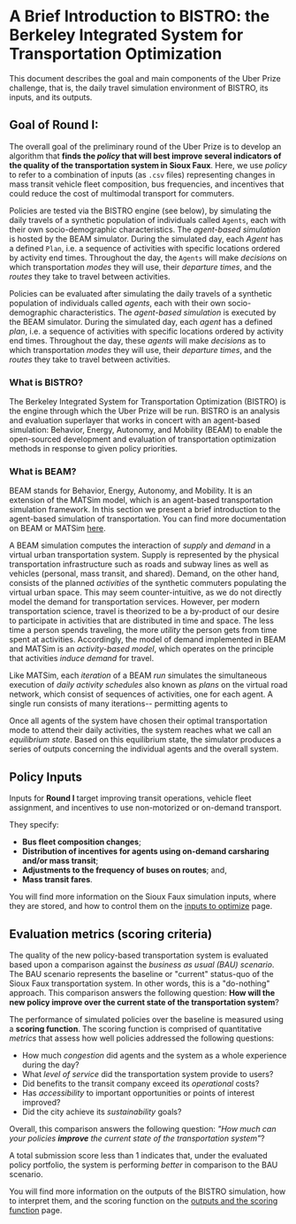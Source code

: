 # A Brief Introduction to BISTRO: the Berkeley Integrated System for Transportation Optimization

This document describes the goal and main components of the Uber Prize challenge, that is, the daily travel simulation environment of BISTRO, its inputs, and its outputs.


## Goal of Round I:

The overall goal of the preliminary round of the Uber Prize is to develop an algorithm that **finds the *policy* that will best improve several indicators of the quality of the transportation system in Sioux Faux**. Here, we use *policy* to refer to a combination of inputs (as `.csv` files) representing changes in mass transit vehicle fleet composition, bus frequencies, and incentives that could reduce the cost of multimodal transport for commuters.

Policies are tested via the BISTRO engine (see below), by simulating the daily travels of a synthetic population of individuals called `Agents`, each with their own socio-demographic characteristics. The *agent-based simulation* is hosted by the BEAM simulator. During the simulated day, each *Agent* has a defined `Plan`, i.e. a sequence of activities with specific locations ordered by activity end times. Throughout the day, the `Agents` will make *decisions* on which transportation *modes* they will use, their *departure times*, and the *routes* they take to travel between activities. 

Policies can be evaluated after simulating the daily travels of a synthetic population of individuals called *agents*, each with their own socio-demographic characteristics. The *agent-based simulation* is executed by the BEAM simulator. During the simulated day, each *agent* has a defined *plan*, i.e. a sequence of activities with specific locations ordered by activity end times. Throughout the day, these *agents* will make *decisions* as to which transportation *modes* they will use, their *departure times*, and the *routes* they take to travel between activities.

### What is BISTRO?

The Berkeley Integrated System for Transportation Optimization (BISTRO) is the engine through which the Uber Prize will be run. BISTRO is an analysis and evaluation superlayer that works in concert with an agent-based simulation: Behavior, Energy, Autonomy, and Mobility (BEAM) to enable the open-sourced development and evaluation of transportation optimization methods in response to given policy priorities. 

### What is BEAM?

BEAM stands for Behavior, Energy, Autonomy, and Mobility. It is an extension of the MATSim model, which is an agent-based transportation simulation framework. In this section we present a brief introduction to the agent-based simulation of transportation. You can find more documentation on BEAM or MATSim [here](https://beam.readthedocs.io/en/latest/about.html#overview). 

A BEAM simulation computes the interaction of *supply* and *demand* in a virtual urban transportation system. Supply is represented by the physical transportation infrastructure such as roads and subway lines as well as vehicles (personal, mass transit, and shared). Demand, on the other hand, consists of the planned *activities* of the synthetic commuters populating the virtual urban space. This may seem counter-intuitive, as we do not directly model the demand for transportation services. However, per modern transportation science, travel is theorized to be a by-product of our desire to participate in activities that are distributed in time and space. The less time a person spends traveling, the more *utility* the person gets from time spent at activities. Accordingly, the model of demand implemented in BEAM and MATSim is an *activity-based model*, which operates on the principle that activities *induce demand* for travel. 

Like MATSim, each *iteration* of a BEAM *run* simulates the simultaneous execution of *daily activity schedules* also known as *plans* on the virtual road network, which consist of sequences of activities, one for each agent. A single run consists of many iterations-- permitting agents to 

Once all agents of the system have chosen their optimal transportation mode to attend their daily activities, the system reaches what we call an *equilibrium state*. Based on this equilibrium state, the simulator produces a series of outputs concerning the individual agents and the overall system. 


## Policy Inputs

Inputs for **Round I** target improving transit operations, vehicle fleet assignment, and incentives to use non-motorized or on-demand transport.

They specify: 
* **Bus fleet composition changes**;
* **Distribution of incentives for agents using on-demand carsharing and/or mass transit**;
* **Adjustments to the frequency of buses on routes**; and,
* **Mass transit fares**.

You will find more information on the Sioux Faux simulation inputs, where they are stored, and how to control them on the [inputs to optimize](./Which-inputs-should-I-optimize.md) page.


## Evaluation metrics (scoring criteria)

The quality of the new policy-based transportation system is evaluated based upon a comparison against the *business as usual (BAU) scenario*. The BAU scenario represents the baseline or "current" status-quo of the Sioux Faux transportation system. In other words, this is a "do-nothing" approach. This comparison answers the following question: **How will the new policy improve over the current state of the transportation system**?

The performance of simulated policies over the baseline is measured using a **scoring function**. The scoring function is comprised of quantitative *metrics* that assess how well policies addressed the following questions:

* How much *congestion* did agents and the system as a whole experience during the day?
* What *level of service* did the transportation system provide to users?
* Did benefits to the transit company exceed its *operational* costs?
* Has *accessibility* to important opportunities or points of interest improved?
* Did the city achieve its *sustainability* goals?

Overall, this comparison answers the following question: *"How much can your policies **improve** the current state of the transportation system"*?

A total submission score less than 1 indicates that, under the evaluated policy portfolio, the system is performing *better* in comparison to the BAU scenario.

You will find more information on the outputs of the BISTRO simulation, how to interpret them, and the scoring function on the [outputs and the scoring function](./Understanding_the_outputs_and_the%20scoring_function.md) page.
